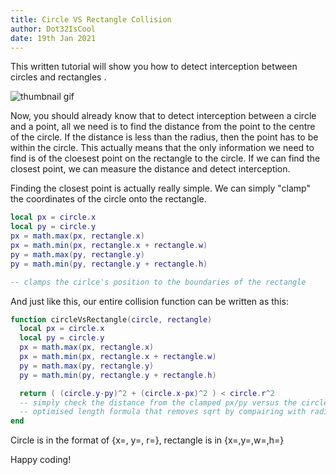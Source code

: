 ```yaml
---
title: Circle VS Rectangle Collision
author: Dot32IsCool
date: 19th Jan 2021
---
```


This written tutorial will show you how to detect interception between circles and rectangles .

![thumbnail gif](https://github.com/Dot32IsCool/dot32-website-v4/blob/main/tutorials/rectvcircle.gif?raw=true)

Now, you should already know that to detect interception between a circle and a point, all we need is to find the distance from the point to the centre of the circle. If the distance is less than the radius, then the point has to be within the circle.
This actually means that the only information we need to find is of the cloesest point on the rectangle to the circle. If we can find the closest point, we can measure the distance and detect interception.

Finding the closest point is actually really simple. We can simply "clamp" the coordinates of the circle onto the rectangle.

```lua
local px = circle.x
local py = circle.y
px = math.max(px, rectangle.x)
px = math.min(px, rectangle.x + rectangle.w)
py = math.max(py, rectangle.y)
py = math.min(py, rectangle.y + rectangle.h)

-- clamps the cirlce's position to the boundaries of the rectangle
```

And just like this, our entire collision function can be written as this:

```lua
function circleVsRectangle(circle, rectangle)
  local px = circle.x
  local py = circle.y
  px = math.max(px, rectangle.x)
  px = math.min(px, rectangle.x + rectangle.w)
  py = math.max(py, rectangle.y)
  py = math.min(py, rectangle.y + rectangle.h)

  return ( (circle.y-py)^2 + (circle.x-px)^2 ) < circle.r^2
  -- simply check the distance from the clamped px/py versus the circle
  -- optimised length formula that removes sqrt by compairing with radius^2
end
```

Circle is in the format of {x=, y=, r=}, rectangle is in {x=,y=,w=,h=}

Happy coding!
